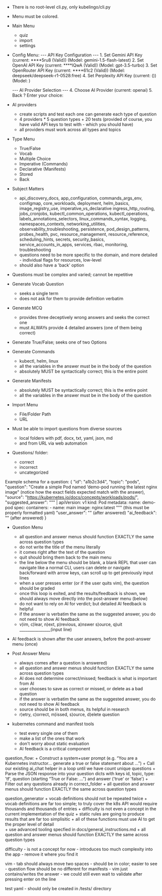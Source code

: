 - There is no root-level cli.py, only kubelingo/cli.py

- Menu must be colored.  

- Main Menu 
	+ quiz
	+ import 
	+ settings

- Config Menu: 
	--- API Key Configuration ---
	  1. Set Gemini API Key (current: ****5ru8 (Valid)) (Model: gemini-1.5-flash-latest)
	  2. Set OpenAI API Key (current: ****lQwA (Valid)) (Model: gpt-3.5-turbo)
	  3. Set OpenRouter API Key (current: ****61c2 (Valid)) (Model: deepseek/deepseek-r1-0528:free)
	  4. Set Perplexity API Key (current: ()) (Model: )

	--- AI Provider Selection ---
	  4. Choose AI Provider (current: openai)
	  5. Back
	? Enter your choice: 

- AI providers
	+ create scripts and test each one can generate each type of question 
	+ 4 providers * 5 question types + 20 tests (provided of course, you have valid API keys to test with - which you should have)
	+  all providers must work across all types and topics


- Type Menu
	+ True/False
	+ Vocab
	+ Multiple Choice 
	+ Imperative (Commands)
	+ Declarative (Manifests)
	+ Stored 
	+ Back

- Subject Matters
 	+ api_discovery_docs, app_configuration, commands_args_env, configmap, core_workloads, deployment, helm_basics, image_registry_use, imperative_vs_declarative ingress_http_routing, jobs_cronjobs, kubectl_common_operations, kubectl_operations, labels_annotations_selectors, linux_commands_syntax, logging, namespaces_contexts, networking_utilities, observability_troubleshooting, persistence, pod_design_patterns, probes_health, pvc, resource_management, resource_reference, scheduling_hints, secrets, security_basics, service_accounts_in_apps, services, rbac, monitoring, troubleshooting
	+ questions need to be more specific to the domain, and more detailed - individual flags for resources, low-level 
	+ should also have a 'back' option

- Questions must be complex and varied; cannot be repetitive 

- Generate Vocab Question
	+ seeks a single term 
	+ does not ask for them to provide definition verbatim 

- Generate MCQ
	+ provides three deceptively wrong answers and seeks the correct one
	+ must ALWAYs provide 4 detailed answers (one of them being correct)
 
- Generate True/False; seeks one of two Options 

- Generate Commands 
	+ kubectl, helm, linux
	+ all the variables in the answer must be in the body of the question 
	+ absolutely MUST be syntactically correct; this is the entire point 

- Generate Manifests 
	+ absolutely MUST be syntactically correct; this is the entire point
	+ all the variables in the answer must be in the body of the question 



- Import Menu 
	+ File/Folder Path 
	+ URL

- Must be able to import questions from diverse sources 
	+ local folders with pdf, docx, txt, yaml, json, md
	+ and from URL via web automation  


- Questions/ folder: 
	+ correct 
	+ incorrect 
	+ uncategorized 


Example schema for a question: 
    {
        "id": "a1b2c3d4",
        "topic": "pods",
        "question": "Create a simple Pod named ‘demo-pod running the latest nginx image" (notice how the exact fields expected match with the answer),
        "source": "https://kubernetes.io/docs/concepts/workloads/pods/",
        "suggested_answer": """ | 
            apiVersion: v1
            kind: Pod
            metadata:
              name: demo-pod
            spec:
              containers:
              - name: main
                image: nginx:latest
            """ (this must be properly formatted yaml) 
        "user_answer": "" (after answered)
		"ai_feedback": "" (after answered)
    }


-  Question Menu 
	+ all question and answer menus should function EXACTLY the same across question types  
	+ do not write the title of the menu literally
	+ it comes right after the text of the question
	+ quit should bring them back to the main menu 
	+ the line below the menu should be blank, a blank REPL that user can navigate like a normal CLI, users can delete or navigate back/forward with arrow keys, can scroll up to get previously input lines
	+ when a user presses enter (or if the user quits vim), the question should be graded 
	+ once this loop is exited, and the results/feedback is shown, we should always move directly into the post-answer menu (below)
	+ do not want to rely on AI for verdict; but detailed AI feedback is helpful 
	+ if the answer is verbatim the same as the suggested answer, you do not need to show AI feedback
	+ v)im, c)lear, n)ext, p)revious, a)nswer s)ource, q)uit 
	________________(input line)

- AI feedback is shown after the user answers, before the post-answer menu (once)

- Post Answer Menu 
	+ always comes after a question is answered)
	+ all question and answer menus should function EXACTLY the same across question types  
	+ AI does not determine correct/missed; feedback is what is important from AI 
	+ user chooses to save as correct or missed, or delete as a bad question 
	+ if the answer is verbatim the same as the suggested answer, you do not need to show AI feedback
	+ source should be in both menus, its helpful in research 
	+ r)etry, c)orrect, m)issed, s)ource, d)elete question 

- kubernetes command and manifest tools
	+ test every single one of them 
	+ make a list of the ones that work 
	+ don't worry about static evaluation 
	+ AI feedback is a critical component

question_flow: 
	+ Construct a system+user prompt (e.g. “You are a Kubernetes instructor… generate a true or false statement about <topic>…”)
	+ Call our existing ai_chat helper in a loop until we have count unique questions
	+ Parse the JSON response into your question dicts with keys id, topic, type: 'tf', question (starting “True or False: …”) and answer ('true' or 'false')
	+ Filter out any questions already in correct_folder
	+ all question and answer menus should function EXACTLY the same across question types  

question_generator
	+ vocab definitions should not be repeated twice 
	+ vocab definitions are far too simple; to truly cover the k8s API would require thousands and thousands of entries
	+ difficulty is not even a concept in the current implementation of the quiz
	+ static rules are going to produce results that are far too simplisitic
	+ all of these functions must use AI to get the proper level of detail  
	+ use advanced tooling specfied in docs/general_instructions.md
	+ all question and answer menus should function EXACTLY the same across question types  

difficulty
	- is not a concept for now 
	- introduces too much complexity into the app 
	- remove it where you find it 

vim
	- tab should always move two spaces 
	- should be in color; easier to see 
	- question flow should be no different for manifests 
	- vim just contains/writes the answer 
	- we could still even wait to validate after pressing enter on the line

test yaml 
	- should only be created in /tests/ directory 